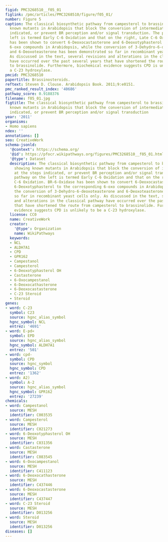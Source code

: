 ```yaml
---
figid: PMC3268510__f05_01
figlink: /pmc/articles/PMC3268510/figure/f05_01/
number: Figure 5
caption: The classical biosynthetic pathway from campesterol to brassinolide showing
  known mutants in Arabidopsis that block the conversion of intermediates at the steps
  indicated, or prevent BR perception and/or signal transduction. The pathway on the
  left is termed Early C-6 Oxidation and that on the right, Late C-6 Oxidation. BR-6-Oxidase
  has been shown to convert 6-Deoxocastasterone and 6-Deoxotyphasterol to the corresponding
  6-oxo compounds in Arabidopsis, while the conversion of 3-Dehydro-6-deoxoteasterone
  and 6-Deoxoteasterone has been demonstrated so far in recombinant yeast cells only.
  As discussed in the text, several revisions and alterations in the classical pathway
  have occurred over the past several years that have shortened the route from campesterol
  to brassinolide. Furthermore, biochemical evidence suggests CPD is unlikely to be
  a C-23 hydroxylase.
pmcid: PMC3268510
papertitle: Brassinosteroids.
reftext: Steven D. Clouse. Arabidopsis Book. 2011;9:e0151.
pmc_ranked_result_index: '40686'
pathway_score: 0.9188376
filename: f05_01.jpg
figtitle: The classical biosynthetic pathway from campesterol to brassinolide showing
  known mutants in Arabidopsis that block the conversion of intermediates at the steps
  indicated, or prevent BR perception and/or signal transduction
year: '2011'
organisms:
- Homo sapiens
ndex: ''
annotations: []
seo: CreativeWork
schema-jsonld:
  '@context': https://schema.org/
  '@id': https://pfocr.wikipathways.org/figures/PMC3268510__f05_01.html
  '@type': Dataset
  description: The classical biosynthetic pathway from campesterol to brassinolide
    showing known mutants in Arabidopsis that block the conversion of intermediates
    at the steps indicated, or prevent BR perception and/or signal transduction. The
    pathway on the left is termed Early C-6 Oxidation and that on the right, Late
    C-6 Oxidation. BR-6-Oxidase has been shown to convert 6-Deoxocastasterone and
    6-Deoxotyphasterol to the corresponding 6-oxo compounds in Arabidopsis, while
    the conversion of 3-Dehydro-6-deoxoteasterone and 6-Deoxoteasterone has been demonstrated
    so far in recombinant yeast cells only. As discussed in the text, several revisions
    and alterations in the classical pathway have occurred over the past several years
    that have shortened the route from campesterol to brassinolide. Furthermore, biochemical
    evidence suggests CPD is unlikely to be a C-23 hydroxylase.
  license: CC0
  name: CreativeWork
  creator:
    '@type': Organization
    name: WikiPathways
  keywords:
  - NCL
  - ALDH7A1
  - CPD
  - GPR162
  - Campestanol
  - Campesterol
  - 6-Deoxotyphasterol OH
  - Castasterone
  - 6-Oxocampestanol
  - 6-Deoxocathasterone
  - 6-Deoxocastasterone
  - C-23 Steroid
  - Steroid
genes:
- word: C-23
  symbol: C23
  source: hgnc_alias_symbol
  hgnc_symbol: NCL
  entrez: '4691'
- word: E-pd«
  symbol: EPD
  source: hgnc_alias_symbol
  hgnc_symbol: ALDH7A1
  entrez: '501'
- word: cpd-
  symbol: CPD
  source: hgnc_symbol
  hgnc_symbol: CPD
  entrez: '1362'
- word: A2)
  symbol: A-2
  source: hgnc_alias_symbol
  hgnc_symbol: GPR162
  entrez: '27239'
chemicals:
- word: Campestanol
  source: MESH
  identifier: C003535
- word: Campesterol
  source: MESH
  identifier: C021273
- word: 6-Deoxotyphasterol OH
  source: MESH
  identifier: C031356
- word: Castasterone
  source: MESH
  identifier: C083545
- word: 6-Oxocampestanol
  source: MESH
  identifier: C411123
- word: 6-Deoxocathasterone
  source: MESH
  identifier: C437446
- word: 6-Deoxocastasterone
  source: MESH
  identifier: C437447
- word: C-23 Steroid
  source: MESH
  identifier: D013256
- word: Steroid
  source: MESH
  identifier: D013256
diseases: []
---
```

